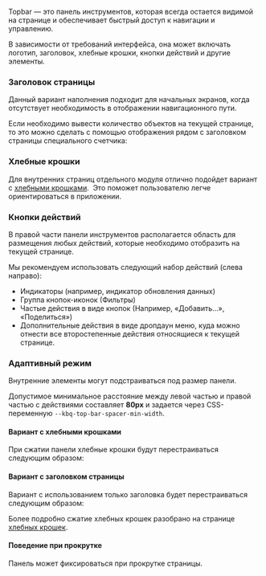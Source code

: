 Topbar — это панель инструментов, которая всегда остается видимой на странице и обеспечивает быстрый доступ к
навигации и управлению.

<!-- example(top-bar-overview) -->

В зависимости от требований интерфейса, она может включать логотип, заголовок, хлебные крошки, кнопки действий и другие элементы.

### Заголовок страницы

Данный вариант наполнения подходит для начальных экранов, когда отсутствует необходимость в отображении навигационного пути.

<!-- example(top-bar-overview) -->

Если необходимо вывести количество объектов на текущей странице, то это можно сделать с помощью отображения рядом с заголовком страницы специального счетчика:

<!-- example(top-bar-title-counter) -->

### Хлебные крошки

Для внутренних страниц отдельного модуля отлично подойдет вариант с [хлебными крошками](/ru/components/breadcrumbs).  Это поможет пользователю легче ориентироваться в приложении.

<!-- example(top-bar-breadcrumbs) -->

### Кнопки действий

В правой части панели инструментов располагается область для размещения любых действий, которые необходимо отобразить на текущей странице.

Мы рекомендуем использовать следующий набор действий (слева направо):

-   Индикаторы (например, индикатор обновления данных)
-   Группа кнопок-иконок (Фильтры)
-   Частые действия в виде кнопок (Например, «Добавить…», «Поделиться»)
-   Дополнительные действия в виде дропдаун меню, куда можно отнести все второстепенные действия относящиеся к текущей странице.

<!-- example(top-bar-actions) -->

### Адаптивный режим

Внутренние элементы могут подстраиваться под размер панели.

Допустимое минимальное расстояние между левой частью и правой частью с действиями составляет **80px** и задается через CSS-переменную `--kbq-top-bar-spacer-min-width`.

#### Вариант с хлебными крошками

При сжатии панели хлебные крошки будут перестраиваться следующим образом:

<!-- example(top-bar-breadcrumbs-adaptive) -->

#### Вариант с заголовком страницы

Вариант с использованием только заголовка будет перестраиваться следующим образом:

<!-- example(top-bar-title-counter-adaptive) -->

Более подробно сжатие хлебных крошек разобрано на странице [хлебных крошек](https://koobiq.io/ru/components/breadcrumbs/overview).

#### Поведение при прокрутке

Панель может фиксироваться при прокрутке страницы.

<!-- example(top-bar-overflow) -->
